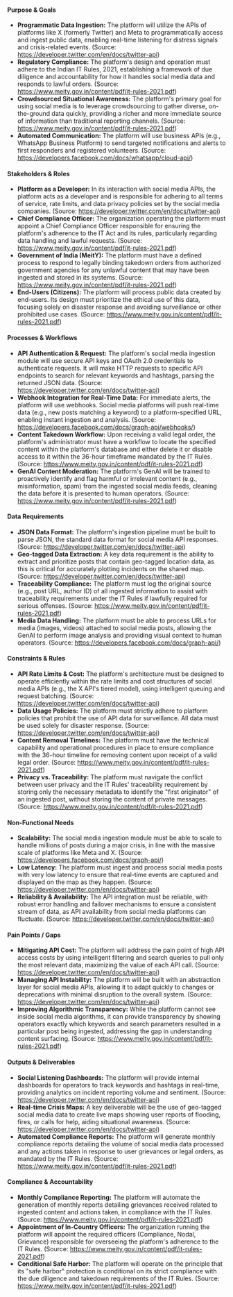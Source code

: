 #### **Purpose & Goals**

- **Programmatic Data Ingestion:** The platform will utilize the APIs of platforms like X (formerly Twitter) and Meta to programmatically access and ingest public data, enabling real-time listening for distress signals and crisis-related events. (Source: <https://developer.twitter.com/en/docs/twitter-api>)
- **Regulatory Compliance:** The platform's design and operation must adhere to the Indian IT Rules, 2021, establishing a framework of due diligence and accountability for how it handles social media data and responds to lawful orders. (Source: <https://www.meity.gov.in/content/pdf/it-rules-2021.pdf>)
- **Crowdsourced Situational Awareness:** The platform's primary goal for using social media is to leverage crowdsourcing to gather diverse, on-the-ground data quickly, providing a richer and more immediate source of information than traditional reporting channels. (Source: <https://www.meity.gov.in/content/pdf/it-rules-2021.pdf>)
- **Automated Communication:** The platform will use business APIs (e.g., WhatsApp Business Platform) to send targeted notifications and alerts to first responders and registered volunteers. (Source: <https://developers.facebook.com/docs/whatsapp/cloud-api/>)

#### **Stakeholders & Roles**

- **Platform as a Developer:** In its interaction with social media APIs, the platform acts as a developer and is responsible for adhering to all terms of service, rate limits, and data privacy policies set by the social media companies. (Source: <https://developer.twitter.com/en/docs/twitter-api>)
- **Chief Compliance Officer:** The organization operating the platform must appoint a Chief Compliance Officer responsible for ensuring the platform's adherence to the IT Act and its rules, particularly regarding data handling and lawful requests. (Source: <https://www.meity.gov.in/content/pdf/it-rules-2021.pdf>)
- **Government of India (MeitY):** The platform must have a defined process to respond to legally binding takedown orders from authorized government agencies for any unlawful content that may have been ingested and stored in its systems. (Source: <https://www.meity.gov.in/content/pdf/it-rules-2021.pdf>)
- **End-Users (Citizens):** The platform will process public data created by end-users. Its design must prioritize the ethical use of this data, focusing solely on disaster response and avoiding surveillance or other prohibited use cases. (Source: <https://www.meity.gov.in/content/pdf/it-rules-2021.pdf>)

#### **Processes & Workflows**

- **API Authentication & Request:** The platform's social media ingestion module will use secure API keys and OAuth 2.0 credentials to authenticate requests. It will make HTTP requests to specific API endpoints to search for relevant keywords and hashtags, parsing the returned JSON data. (Source: <https://developer.twitter.com/en/docs/twitter-api>)
- **Webhook Integration for Real-Time Data:** For immediate alerts, the platform will use webhooks. Social media platforms will push real-time data (e.g., new posts matching a keyword) to a platform-specified URL, enabling instant ingestion and analysis. (Source: <https://developers.facebook.com/docs/graph-api/webhooks/>)
- **Content Takedown Workflow:** Upon receiving a valid legal order, the platform's administrator must have a workflow to locate the specified content within the platform's database and either delete it or disable access to it within the 36-hour timeframe mandated by the IT Rules. (Source: <https://www.meity.gov.in/content/pdf/it-rules-2021.pdf>)
- **GenAI Content Moderation:** The platform's GenAI will be trained to proactively identify and flag harmful or irrelevant content (e.g., misinformation, spam) from the ingested social media feeds, cleaning the data before it is presented to human operators. (Source: <https://www.meity.gov.in/content/pdf/it-rules-2021.pdf>)

#### **Data Requirements**

- **JSON Data Format:** The platform's ingestion pipeline must be built to parse JSON, the standard data format for social media API responses. (Source: <https://developer.twitter.com/en/docs/twitter-api>)
- **Geo-tagged Data Extraction:** A key data requirement is the ability to extract and prioritize posts that contain geo-tagged location data, as this is critical for accurately plotting incidents on the shared map. (Source: <https://developer.twitter.com/en/docs/twitter-api>)
- **Traceability Compliance:** The platform must log the original source (e.g., post URL, author ID) of all ingested information to assist with traceability requirements under the IT Rules if lawfully required for serious offenses. (Source: <https://www.meity.gov.in/content/pdf/it-rules-2021.pdf>)
- **Media Data Handling:** The platform must be able to process URLs for media (images, videos) attached to social media posts, allowing the GenAI to perform image analysis and providing visual context to human operators. (Source: <https://developers.facebook.com/docs/graph-api/>)

#### **Constraints & Rules**

- **API Rate Limits & Cost:** The platform's architecture must be designed to operate efficiently within the rate limits and cost structures of social media APIs (e.g., the X API's tiered model), using intelligent queuing and request batching. (Source: <https://developer.twitter.com/en/docs/twitter-api>)
- **Data Usage Policies:** The platform must strictly adhere to platform policies that prohibit the use of API data for surveillance. All data must be used solely for disaster response. (Source: <https://developer.twitter.com/en/docs/twitter-api>)
- **Content Removal Timelines:** The platform must have the technical capability and operational procedures in place to ensure compliance with the 36-hour timeline for removing content upon receipt of a valid legal order. (Source: <https://www.meity.gov.in/content/pdf/it-rules-2021.pdf>)
- **Privacy vs. Traceability:** The platform must navigate the conflict between user privacy and the IT Rules' traceability requirement by storing only the necessary metadata to identify the "first originator" of an ingested post, without storing the content of private messages. (Source: <https://www.meity.gov.in/content/pdf/it-rules-2021.pdf>)

#### **Non-Functional Needs**

- **Scalability:** The social media ingestion module must be able to scale to handle millions of posts during a major crisis, in line with the massive scale of platforms like Meta and X. (Source: <https://developers.facebook.com/docs/graph-api/>)
- **Low Latency:** The platform must ingest and process social media posts with very low latency to ensure that real-time events are captured and displayed on the map as they happen. (Source: <https://developer.twitter.com/en/docs/twitter-api>)
- **Reliability & Availability:** The API integration must be reliable, with robust error handling and failover mechanisms to ensure a consistent stream of data, as API availability from social media platforms can fluctuate. (Source: <https://developer.twitter.com/en/docs/twitter-api>)

#### **Pain Points / Gaps**

- **Mitigating API Cost:** The platform will address the pain point of high API access costs by using intelligent filtering and search queries to pull only the most relevant data, maximizing the value of each API call. (Source: <https://developer.twitter.com/en/docs/twitter-api>)
- **Managing API Instability:** The platform will be built with an abstraction layer for social media APIs, allowing it to adapt quickly to changes or deprecations with minimal disruption to the overall system. (Source: <https://developer.twitter.com/en/docs/twitter-api>)
- **Improving Algorithmic Transparency:** While the platform cannot see inside social media algorithms, it can provide transparency by showing operators exactly which keywords and search parameters resulted in a particular post being ingested, addressing the gap in understanding content surfacing. (Source: <https://www.meity.gov.in/content/pdf/it-rules-2021.pdf>)

#### **Outputs & Deliverables**

- **Social Listening Dashboards:** The platform will provide internal dashboards for operators to track keywords and hashtags in real-time, providing analytics on incident reporting volume and sentiment. (Source: <https://developer.twitter.com/en/docs/twitter-api>)
- **Real-time Crisis Maps:** A key deliverable will be the use of geo-tagged social media data to create live maps showing user reports of flooding, fires, or calls for help, aiding situational awareness. (Source: <https://developer.twitter.com/en/docs/twitter-api>)
- **Automated Compliance Reports:** The platform will generate monthly compliance reports detailing the volume of social media data processed and any actions taken in response to user grievances or legal orders, as mandated by the IT Rules. (Source: <https://www.meity.gov.in/content/pdf/it-rules-2021.pdf>)

#### **Compliance & Accountability**

- **Monthly Compliance Reporting:** The platform will automate the generation of monthly reports detailing grievances received related to ingested content and actions taken, in compliance with the IT Rules. (Source: <https://www.meity.gov.in/content/pdf/it-rules-2021.pdf>)
- **Appointment of In-Country Officers:** The organization running the platform will appoint the required officers (Compliance, Nodal, Grievance) responsible for overseeing the platform's adherence to the IT Rules. (Source: <https://www.meity.gov.in/content/pdf/it-rules-2021.pdf>)
- **Conditional Safe Harbor:** The platform will operate on the principle that its "safe harbor" protection is conditional on its strict compliance with the due diligence and takedown requirements of the IT Rules. (Source: <https://www.meity.gov.in/content/pdf/it-rules-2021.pdf>)
